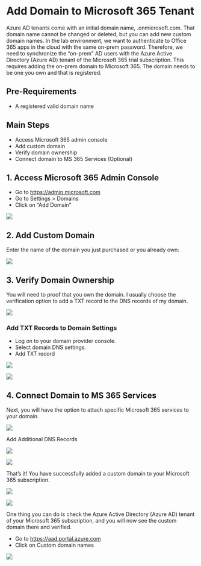 # Add Domain to Microsoft 365 Tenant

Azure AD tenants come with an initial domain name, <domain-name>.onmicrosoft.com. That domain name cannot be changed or deleted, but you can add new custom domain names.
In the lab environment, we want to authenticate to Office 365 apps in the cloud with the same on-prem password. Therefore, we need to synchronize the “on-prem” AD users with the Azure Active Directory (Azure AD) tenant of the Microsoft 365 trial subscription. This requires adding the on-prem domain to Microsoft 365. The domain needs to be one you own and that is registered.

## Pre-Requirements
* A registered valid domain name

## Main Steps
* Access Microsoft 365 admin console
* Add custom domain
* Verify domain ownership
* Connect domain to MS 365 Services (Optional)

## 1. Access Microsoft 365 Admin Console
* Go to https://admin.microsoft.com
* Go to Settings > Domains
* Click on “Add Domain”

![](../resources/images/prepare/addDomainToM365/2021-05-05_01_m365_domains_console.png)

## 2. Add Custom Domain
Enter the name of the domain you just purchased or you already own:

![](../resources/images/prepare/addDomainToM365/2021-05-05_02_add_custom_domain.png)

## 3. Verify Domain Ownership
You will need to proof that you own the domain. I usually choose the verification option to add a TXT record to the DNS records of my domain.

![](../resources/images/prepare/addDomainToM365/2021-05-05_03_verify_ownership.png)

### Add TXT Records to Domain Settings
* Log on to your domain provider console.
* Select domain DNS settings.
* Add TXT record

![](../resources/images/prepare/addDomainToM365/2021-05-05_04_verify_domain_get_txt_records.png)

![](../resources/images/prepare/addDomainToM365/2021-05-05_05_verify_domain_add_txt_records.png)

## 4. Connect Domain to MS 365 Services
Next, you will have the option to attach specific Microsoft 365 services to your domain.

![](../resources/images/prepare/addDomainToM365/2021-05-05_06_connect_domain.png)

Add Additional DNS Records

![](../resources/images/prepare/addDomainToM365/2021-05-05_07_connect_domain_add_dns_records.png)
 
![](../resources/images/prepare/addDomainToM365/2021-05-05_08_connect_domain_provider_console.png)

That’s it! You have successfully added a custom domain to your Microsoft 365 subscription.

![](../resources/images/prepare/addDomainToM365/2021-05-05_09_domain_setup_complete.png)

![](../resources/images/prepare/addDomainToM365/2021-05-05_10_m365_custom_domains.png)

One thing you can do is check the Azure Active Directory (Azure AD) tenant of your Microsoft 365 subscription, and you will now see the custom domain there and verified.

* Go to https://aad.portal.azure.com
* Click on Custom domain names

![](../resources/images/prepare/addDomainToM365/2021-05-05_11_azuread_custom_domains.png)

